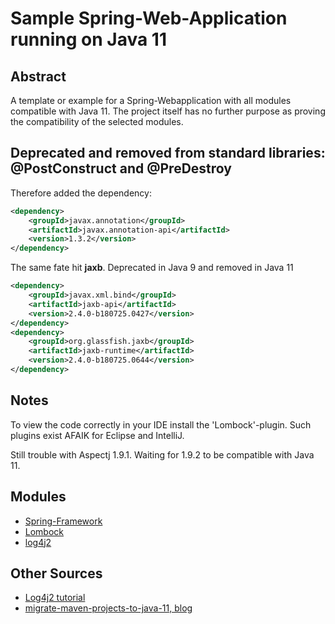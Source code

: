 # Sample Spring-Web-Application running on Java 11

## Abstract
A template or example for a Spring-Webapplication with all modules
compatible with Java 11. The project itself has no further purpose
as proving the compatibility of the selected modules.

## Deprecated and removed from standard libraries: @PostConstruct and @PreDestroy
Therefore added the dependency:
```xml
<dependency>
    <groupId>javax.annotation</groupId>
    <artifactId>javax.annotation-api</artifactId>
    <version>1.3.2</version>
</dependency>
```

The same fate hit **jaxb**. Deprecated in Java 9 and removed in Java 11
```xml
<dependency>
    <groupId>javax.xml.bind</groupId>
    <artifactId>jaxb-api</artifactId>
    <version>2.4.0-b180725.0427</version>
</dependency>
<dependency>
    <groupId>org.glassfish.jaxb</groupId>
    <artifactId>jaxb-runtime</artifactId>
    <version>2.4.0-b180725.0644</version>
</dependency>
```
## Notes
To view the code correctly in your IDE install the 'Lombock'-plugin. Such
plugins exist AFAIK for Eclipse and IntelliJ.

Still trouble with Aspectj 1.9.1. Waiting for 1.9.2 to be compatible with 
Java 11. 

## Modules
* [Spring-Framework](https://www.spring.io)
* [Lombock](https://projectlombock.org)
* [log4j2](https://logging.apache.org/log4j/2.x/)

## Other Sources
* [Log4j2 tutorial](https://howtodoinjava.com/log4j2/log4j2-properties-example/)
* [migrate-maven-projects-to-java-11, blog](https://winterbe.com/posts/2018/08/29/migrate-maven-projects-to-java-11-jigsaw/)